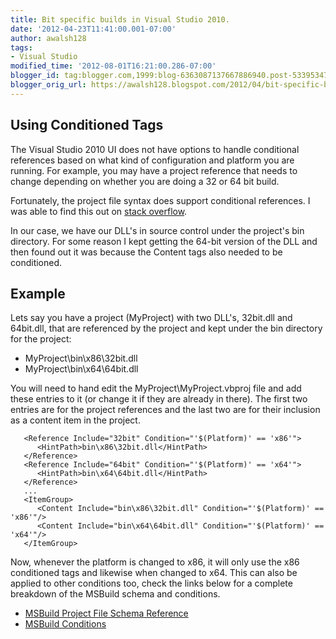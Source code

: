 ```yaml
---
title: Bit specific builds in Visual Studio 2010.
date: '2012-04-23T11:41:00.001-07:00'
author: awalsh128
tags:
- Visual Studio
modified_time: '2012-08-01T16:21:00.286-07:00'
blogger_id: tag:blogger.com,1999:blog-6363087137667886940.post-5339534703502308981
blogger_orig_url: https://awalsh128.blogspot.com/2012/04/bit-specific-builds-in-visual-studio.html
---
```


Using Conditioned Tags
----------------------

The Visual Studio 2010 UI does not have options to handle conditional
references based on what kind of configuration and platform you are
running. For example, you may have a project reference that needs to
change depending on whether you are doing a 32 or 64 bit build.

Fortunately, the project file syntax does support conditional
references. I was able to find this out on [stack
overflow](http://stackoverflow.com/questions/1997268/how-to-reference-different-version-of-dll-with-msbuild).

In our case, we have our DLL\'s in source control under the project\'s
bin directory. For some reason I kept getting the 64-bit version of the
DLL and then found out it was because the Content tags also needed to be
conditioned.

Example
-------

Lets say you have a project (MyProject) with two DLL\'s, 32bit.dll and
64bit.dll, that are referenced by the project and kept under the bin
directory for the project:

-   MyProject\\bin\\x86\\32bit.dll
-   MyProject\\bin\\x64\\64bit.dll

You will need to hand edit the MyProject\\MyProject.vbproj file and add
these entries to it (or change it if they are already in there). The
first two entries are for the project references and the last two are
for their inclusion as a content item in the project.

``` {.prettyprint}
   <Reference Include="32bit" Condition="'$(Platform)' == 'x86'">
      <HintPath>bin\x86\32bit.dll</HintPath>
   </Reference>  
   <Reference Include="64bit" Condition="'$(Platform)' == 'x64'">
      <HintPath>bin\x64\64bit.dll</HintPath>
   </Reference>
   ...
   <ItemGroup>    
      <Content Include="bin\x86\32bit.dll" Condition="'$(Platform)' == 'x86'"/>
      <Content Include="bin\x64\64bit.dll" Condition="'$(Platform)' == 'x64'"/>
   </ItemGroup>
```

Now, whenever the platform is changed to x86, it will only use the x86
conditioned tags and likewise when changed to x64. This can also be
applied to other conditions too, check the links below for a complete
breakdown of the MSBuild schema and conditions.

-   [MSBuild Project File Schema
    Reference](http://msdn.microsoft.com/en-us/library/5dy88c2e.aspx)
-   [MSBuild
    Conditions](http://msdn.microsoft.com/en-us/library/7szfhaft.aspx)
